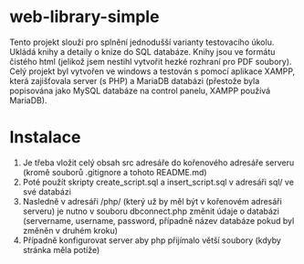 # web-library-simple
Tento projekt slouží pro splnění jednodušší varianty testovacího úkolu. Ukládá knihy a detaily o knize do SQL databáze. Knihy jsou ve formátu čistého html (jelikož jsem nestihl vytvořit hezké rozhraní pro PDF soubory).
Celý projekt byl vytvořen ve windows a testován s pomocí aplikace XAMPP, která zajišťovala server (s PHP) a MariaDB databázi (přestože byla popisována jako MySQL databáze na control panelu, XAMPP používá MariaDB).
# Instalace
1. Je třeba vložit celý obsah src adresáře do kořenového adresáře serveru (kromě souborů .gitignore a tohoto README.md)
2. Poté použít skripty create_script.sql a insert_script.sql v adresáři sql/ ve své databázi
3. Nasledně v adresáři /php/ (který už by měl být v kořenovém adresáři serveru) je nutno v souboru dbconnect.php změnit údaje o databázi (servername, username, password, případně název databáze pokud byl změněn v druhém kroku)
4. Případně konfigurovat server aby php přijímalo větší soubory (kdyby stránka měla potíže)